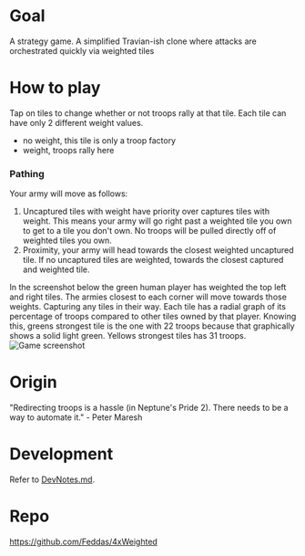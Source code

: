 # Goal

A strategy game. A simplified Travian-ish clone where attacks are orchestrated quickly via weighted tiles

# How to play

Tap on tiles to change whether or not troops rally at that tile. Each tile can have only 2 different weight values.

- no weight, this tile is only a troop factory
- weight, troops rally here

### Pathing

Your army will move as follows:
1. Uncaptured tiles with weight have priority over captures tiles with weight. This means your army will go right past a weighted tile you own to get to a tile you don't own. No troops will be pulled directly off of weighted tiles you own.
2. Proximity, your army will head towards the closest weighted uncaptured tile. If no uncaptured tiles are weighted, towards the closest captured and weighted tile.

In the screenshot below the green human player has weighted the top left and right tiles. The armies closest to each corner will move towards those weights. Capturing any tiles in their way. Each tile has a radial graph of its percentage of troops compared to other tiles owned by that player. Knowing this, greens strongest tile is the one with 22 troops because that graphically shows a solid light green. Yellows strongest tiles has 31 troops.
![Game screenshot](https://github.com/Feddas/4xWeighted/releases/download/0.0.2/4xWeighted.JPG)

# Origin

"Redirecting troops is a hassle (in Neptune's Pride 2). There needs to be a way to automate it." - Peter Maresh

# Development

Refer to [DevNotes.md](DevNotes.md).

# Repo

https://github.com/Feddas/4xWeighted
